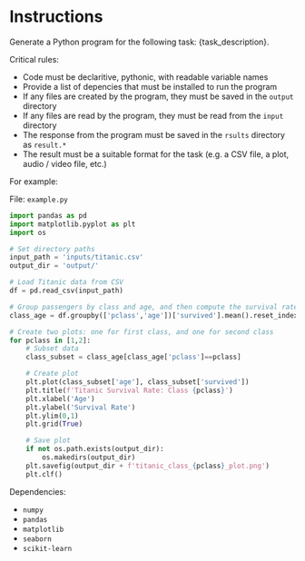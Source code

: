 # Instructions

Generate a Python program for the following task: {task_description}.

Critical rules:

- Code must be declaritive, pythonic, with readable variable names
- Provide a list of depencies that must be installed to run the program
- If any files are created by the program, they must be saved in the `output` directory
- If any files are read by the program, they must be read from the `input` directory
- The response from the program must be saved in the `rsults` directory as `result.*`
- The result must be a suitable format for the task (e.g. a CSV file, a plot, audio / video file, etc.)

For example:

File: `example.py`

```python
import pandas as pd
import matplotlib.pyplot as plt
import os

# Set directory paths
input_path = 'inputs/titanic.csv'
output_dir = 'output/'

# Load Titanic data from CSV
df = pd.read_csv(input_path)

# Group passengers by class and age, and then compute the survival rate
class_age = df.groupby(['pclass','age'])['survived'].mean().reset_index()

# Create two plots: one for first class, and one for second class
for pclass in [1,2]:
    # Subset data
    class_subset = class_age[class_age['pclass']==pclass]

    # Create plot
    plt.plot(class_subset['age'], class_subset['survived'])
    plt.title(f'Titanic Survival Rate: Class {pclass}')
    plt.xlabel('Age')
    plt.ylabel('Survival Rate')
    plt.ylim(0,1)
    plt.grid(True)

    # Save plot
    if not os.path.exists(output_dir):
        os.makedirs(output_dir)
    plt.savefig(output_dir + f'titanic_class_{pclass}_plot.png')
    plt.clf()
```

Dependencies:
- `numpy`
- `pandas`
- `matplotlib`
- `seaborn`
- `scikit-learn`
